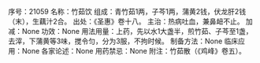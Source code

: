 序号：21059
名称：竹茹饮
组成：青竹茹1两，子芩1两，蒲黄2钱，伏龙肝2钱（末），生藕汁2合。
出处：《圣惠》卷十八。
主治：热病吐血，兼鼻衄不止。
加减：None
功效：None
用法用量：上药，先以水1大盏半，煎竹茹、子芩至1盏，去滓，下蒲黄等3味，搅令匀，分为3服，不拘时候。
制备方法：None
临床应用：None
各家论述：None
用药禁忌：None
附注：竹茹散（《鸡峰》卷五）。

